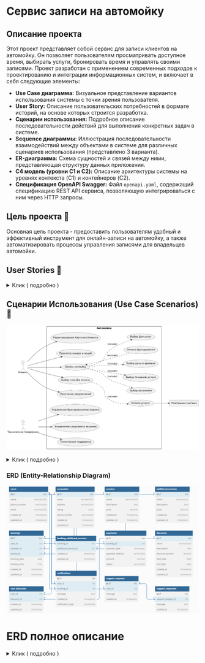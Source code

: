 
# Сервис записи на автомойку

## Описание проекта

Этот проект представляет собой сервис для записи клиентов на автомойку. Он позволяет пользователям просматривать доступное время, выбирать услуги, бронировать время и управлять своими записями. Проект разработан с применением современных подходов к проектированию и интеграции информационных систем, и включает в себя следующие элементы:

* **Use Case диаграмма:** Визуальное представление вариантов использования системы с точки зрения пользователя.
* **User Story:** Описание пользовательских потребностей в формате историй, на основе которых строится разработка.
* **Сценарии использования:** Подробное описание последовательности действий для выполнения конкретных задач в системе.
* **Sequence диаграммы:** Иллюстрация последовательности взаимодействий между объектами в системе для различных сценариев использования (представлено 3 варианта).
* **ER-диаграмма:** Схема сущностей и связей между ними, представляющая структуру данных приложения.
* **C4 модель (уровни C1 и C2):** Описание архитектуры системы на уровнях контекста (C1) и контейнеров (C2).
* **Спецификация OpenAPI Swagger:** Файл `openapi.yaml`, содержащий спецификацию REST API сервиса, позволяющую интегрироваться с ним через HTTP запросы.

## Цель проекта 🎯

Основная цель проекта - предоставить пользователям удобный и эффективный инструмент для онлайн-записи на автомойку, а также автоматизировать процессы управления записями для владельцев автомойки.

## User Stories 🚗

<details>
  <summary>Клик ( подробно )</summary>

*   **Как автовладелец,** я хочу легко и быстро записаться на мойку на удобное время, чтобы не тратить много времени и усилий на этот процесс. ⏱️
*   **Как пользователь приложения,** я хочу иметь удобный и понятный интерфейс, чтобы навигация по сервису была интуитивной и приятной. Я хочу видеть информацию о мойке 🏢, доступных услугах 🧼 и свободных временных слотах. 📅
*   **Как клиент,** я хочу иметь возможность оплатить услугу заранее, чтобы не беспокоиться об этом в момент посещения мойки. 💳
*   **Как пользователь, планирующий свой день,** я хочу заранее получать уведомления о невозможности предоставления услуги в выбранное мной время, чтобы избежать поездок на мойку впустую. 🚦
*   **Как ответственный пользователь,** я хочу иметь возможность отменить свою запись, если мои планы изменятся, чтобы предупредить администраторов мойки и освободить временной слот для других клиентов. 🔄
*   **Как постоянный клиент,** я хочу получать доступ к системе скидок и специальных предложений, чтобы стимулировать мое повторное использование сервиса. 💰
*   **Как клиент, ожидающий окончания мойки,** я хочу получать уведомления на мой телефон о завершении услуги, чтобы не тратить время на постоянную проверку статуса. 🔔
*   **Как "голодный человек",** я хочу "кофе и покушать" чтобы "быть сытым и довольным.
*   **Как "водитель",** я хочу "омывайку и вонючки" чтобы "в машине всегда вкусно пахло и было чем протереть лобовое.
*   **Как "Программист",** я хочу " место для работы за ноутбуком и сетью" чтобы " заниматься своими делами пока моя машина моется.

</details>


## Сценарии Использования (Use Case Scenarios) 📝

![plantUML](image/plantUML.png)
   

<details>
  <summary>Клик ( подробно )</summary>

### Актор: Клиент 👤

1.  **UC1: Редактирование Карточки Клиента ✍️**
    *   **Описание:** Клиент изменяет личную информацию в своем профиле.
    *   **Основной поток:**
        1.  Клиент входит в приложение и переходит в раздел "Профиль" 👤➡️⚙️.
        2.  Клиент выбирает пункт "Редактировать профиль" ✏️.
        3.  Клиент изменяет необходимые данные (например, имя 📝, номер телефона 📞, адрес электронной почты 📧).
        4.  Клиент подтверждает изменения ✅.
        5.  Система сохраняет изменения и показывает уведомление об успешном обновлении 🎉.
    *   **Альтернативный поток:**
        *   Клиент отменяет изменения и возвращается к просмотру профиля ❌.
        *   Система сообщает об ошибке при вводе некорректных данных ⚠️.
2.  **UC2: Просмотр скидок и акций 💰**
    *   **Описание:** Клиент просматривает список доступных скидок и акций.
    *   **Основной поток:**
        1.  Клиент входит в приложение и переходит в раздел "Скидки и акции" 👤➡️🏷️.
        2.  Система отображает список активных скидок и акций (с описанием и сроком действия) 📃.
        3.  Клиент просматривает детали интересующей акции/скидки 👀.
    *   **Альтернативный поток:**
        *   Нет доступных акций/скидок, система отображает сообщение об отсутствии 🚫.
3.  **UC3: Запись на мойку 🚗💦**
    *   **Описание:** Клиент записывается на мойку, включая выбор дополнительных услуг, автомойки, основной услуги, даты и времени.
    *   **Основной поток:**
        1.  Клиент входит в приложение и нажимает на кнопку "Записаться на мойку" 👤➡️📅.
        2.  Система перенаправляет клиента на `UC4: Выбор Доп услуг` ➕.
        3.  Система перенаправляет клиента на `UC5: Выбор автомойки` 📍.
        4.  Система перенаправляет клиента на `UC6: Выбор Основной услуги` 🧼.
        5.  Система перенаправляет клиента на `UC7: Выбор даты и времени` ⏱️.
        6.  Клиент подтверждает свой выбор ✅.
        7.  Система сохраняет бронирование и показывает подтверждение 🎉.
    *   **Альтернативный поток:**
        *   Клиент прерывает процесс записи на любом этапе и возвращается на главный экран 🔙.
        *   Нет доступных временных слотов или автомойка не работает, система сообщает об этом 🚧.
4.  **UC4: Выбор Доп услуг ➕**
    *   **Описание**: Клиент выбирает дополнительные услуги, если они требуются.
    *   **Основной поток:**
        1.  Клиент попадает на страницу "Выбор Доп услуг" 📃.
        2.  Система показывает список доступных дополнительных услуг 📃.
        3.  Клиент выбирает необходимые услуги и подтверждает выбор ✅.
        4.  Система сохраняет выбор и возвращает клиента к процессу записи 🔄.
    *   **Альтернативный поток:**
        *   Клиент не выбирает дополнительные услуги и переходит к следующему шагу ➡️.
5.  **UC5: Выбор автомойки 📍**
    *   **Описание:** Клиент выбирает автомойку из списка доступных.
    *   **Основной поток:**
        1.  Система показывает карту с доступными автомойками или список с информацией о них (адрес, рейтинг, доступные услуги) 🗺️.
        2.  Клиент выбирает автомойку 🚗.
        3.  Система сохраняет выбор и перенаправляет клиента к следующему шагу ➡️.
    *   **Альтернативный поток:**
        *   Нет доступных автомоек в выбранном городе, система сообщает об этом 🚫.
6.  **UC6: Выбор Основной услуги 🧼**
    *   **Описание:** Клиент выбирает основную услугу (например, "Стандартная мойка", "Экспресс мойка", "Детейлинг").
    *   **Основной поток:**
        1.  Система отображает список доступных основных услуг 📃.
        2.  Клиент выбирает услугу 🧼.
        3.  Система сохраняет выбор и перенаправляет клиента к следующему шагу ➡️.
    *   **Альтернативный поток:**
        *   Нет доступных услуг, система сообщает об этом 🚫.
7.  **UC7: Выбор даты и времени ⏱️**
    *   **Описание:** Клиент выбирает дату и время для записи на мойку.
    *   **Основной поток:**
        1.  Система отображает календарь с доступными временными слотами 📅.
        2.  Клиент выбирает желаемые дату и время ⏱️.
        3.  Система сохраняет выбор и перенаправляет клиента к следующему шагу ➡️.
    *   **Альтернативный поток:**
        *   Нет доступных временных слотов, система предлагает другие варианты 🔄.
8.  **UC8: Отмена бронирования ❌**
    *   **Описание:** Клиент отменяет свою запись на мойку.
    *   **Основной поток:**
        1.  Клиент переходит в раздел "Мои бронирования" 👤➡️📅.
        2.  Клиент выбирает запись, которую хочет отменить 📝.
        3.  Клиент подтверждает отмену ✅.
        4.  Система отменяет бронирование и показывает уведомление об этом 🗑️.
    *   **Альтернативный поток:**
        *   Клиент не может отменить бронирование (например, прошло слишком мало времени до записи), система показывает сообщение об этом ⚠️.
9.  **UC9: Выбор способа оплаты 💳**
    *   **Описание:** Клиент выбирает способ оплаты (например, банковская карта, электронный кошелек).
    *   **Основной поток:**
        1.  Система предлагает доступные способы оплаты 💳.
        2.  Клиент выбирает способ оплаты 💳.
    *   **Альтернативный поток:**
        *   Клиент отменяет процесс оплаты ❌.
10. **UC10: Оплата услуги 💸**
    *   **Описание:** Клиент оплачивает услугу через выбранную платежную систему.
    *   **Основной поток:**
        1.  Система перенаправляет клиента в выбранную платежную систему 🌐.
        2.  Клиент производит оплату 💸.
        3.  Платежная система подтверждает оплату ✅.
        4.  Система сохраняет информацию об оплате и показывает уведомление об успешной оплате 🎉.
    *   **Альтернативный поток:**
        *   Оплата не прошла успешно ❌.
11. **UC11: Получение уведомлений 🔔**
    *   **Описание**: Клиент получает уведомления о статусе бронирования, об изменениях, о завершении мойки.
    *   **Основной поток:**
        1. Клиент бронирует мойку 🚗💦.
        2. Система отправляет уведомление клиенту о подтверждении бронирования ✅.
        3. Система отправляет уведомление клиенту об изменениях, если они есть ⚠️.
        4. Система отправляет уведомление клиенту о завершении мойки 🏁.
    * **Альтернативный поток:**
        * Клиент не получает уведомление из-за проблем с сетью 📶.

### Актор: Техническая Поддержка 🛠️

12. **UC15: Управление бронированиями (админ) 📅**
    *   **Описание:** Техническая поддержка просматривает, изменяет или отменяет бронирования.
    *   **Основной поток:**
        1.  Техническая поддержка входит в административную панель ⚙️.
        2.  Система показывает список бронирований 📃.
        3.  Техническая поддержка выбирает бронирование для управления 📝.
        4.  Техническая поддержка может просматривать, изменять или отменять бронирование 👁️, ✏️, 🗑️.
        5.  Система сохраняет изменения ✅.
    *   **Альтернативный поток:**
        *   Система сообщает об ошибке, если бронирование невозможно изменить или отменить ⚠️.
13. **UC16: Управление скидками и акциями 🏷️**
    *   **Описание:** Техническая поддержка создает, редактирует или удаляет скидки и акции.
    *   **Основной поток:**
        1.  Техническая поддержка входит в административную панель ⚙️.
        2.  Техническая поддержка переходит в раздел "Скидки и акции" 🏷️.
        3.  Техническая поддержка может создавать, редактировать или удалять скидки и акции ➕, ✏️, 🗑️.
        4.  Система сохраняет изменения ✅.
    *   **Альтернативный поток:**
        *   Система сообщает об ошибке при создании/редактировании/удалении скидки или акции ⚠️.
14. **UC17: Техническая поддержка 📞**
    *   **Описание:** Техническая поддержка отвечает на запросы клиентов.
    *   **Основной поток:**
        1.  Техническая поддержка входит в административную панель ⚙️.
        2.  Техническая поддержка просматривает список обращений клиентов 📃.
        3.  Техническая поддержка отвечает на обращение 💬.
        4.  Система отправляет ответ клиенту 📧.
    *   **Альтернативный поток:**
        *   Техническая поддержка не может ответить на обращение (например, не хватает данных) ⚠️.
     
 </details>


### ERD (Entity-Relationship Diagram)

![erd](image/ERD.PNG)


# ERD полное описание

<details>
  <summary>Клик ( подробно )</summary>
  
### 1. `users` (Пользователи)

*   **Назначение:** Хранит информацию о пользователях системы.
*   **Поля:**
    *   `id int [pk, increment]`: Уникальный идентификатор пользователя (целое число, первичный ключ, автоматически увеличивается).
    *   `name varchar(255)`: Имя пользователя (текстовая строка длиной до 255 символов).
    *   `phone_number varchar(20)`: Номер телефона пользователя (текстовая строка длиной до 20 символов).
    *   `email varchar(255)`: Адрес электронной почты пользователя (текстовая строка длиной до 255 символов).
*   **Описание:** Эта таблица содержит основные сведения о пользователях сервиса, необходимые для их идентификации и связи с другими таблицами.

---

### 2. `carwashes` (Автомойки)

*   **Назначение:** Хранит информацию об автомойках, зарегистрированных в системе.
*   **Поля:**
    *   `id int [pk, increment]`: Уникальный идентификатор автомойки (целое число, первичный ключ, автоматически увеличивается).
    *   `name varchar(255)`: Название автомойки (текстовая строка длиной до 255 символов).
    *   `address varchar(255)`: Адрес автомойки (текстовая строка длиной до 255 символов).
    *   `rating float`: Рейтинг автомойки (число с плавающей точкой).
    *   `phone_number varchar(20)`: Номер телефона автомойки (текстовая строка длиной до 20 символов).
*   **Описание:** Эта таблица содержит сведения о каждой автомойке, позволяя пользователям выбирать подходящие варианты.

---

### 3. `services` (Услуги)

*   **Назначение:** Хранит информацию об основных услугах, предоставляемых автомойками.
*   **Поля:**
    *   `id int [pk, increment]`: Уникальный идентификатор услуги (целое число, первичный ключ, автоматически увеличивается).
    *   `name varchar(255)`: Название услуги (текстовая строка длиной до 255 символов, например, "Стандартная мойка").
    *   `description text`: Описание услуги (длинный текстовый блок).
    *   `price decimal`: Цена услуги (число с фиксированной точностью).
*   **Описание:** Эта таблица содержит перечень основных услуг и их характеристики, позволяя пользователям выбирать услугу при бронировании.

---

### 4. `additional_services` (Дополнительные Услуги)

*   **Назначение:** Хранит информацию о дополнительных услугах, которые могут быть добавлены к основному сервису.
*   **Поля:**
    *   `id int [pk, increment]`: Уникальный идентификатор дополнительной услуги (целое число, первичный ключ, автоматически увеличивается).
    *   `name varchar(255)`: Название дополнительной услуги (текстовая строка длиной до 255 символов, например, "Мойка двигателя").
    *   `description text`: Описание дополнительной услуги (длинный текстовый блок).
    *   `price decimal`: Цена дополнительной услуги (число с фиксированной точностью).
*   **Описание:** Эта таблица позволяет хранить и выбирать дополнительные опции для автомойки.

---

### 5. `bookings` (Бронирования)

*   **Назначение:** Хранит информацию о бронированиях, сделанных пользователями.
*   **Поля:**
    *   `id int [pk, increment]`: Уникальный идентификатор бронирования (целое число, первичный ключ, автоматически увеличивается).
    *   `user_id int [ref: > users.id]`: Идентификатор пользователя, сделавшего бронирование (внешний ключ, ссылается на таблицу `users`).
    *   `carwash_id int [ref: > carwashes.id]`: Идентификатор автомойки, на которую сделано бронирование (внешний ключ, ссылается на таблицу `carwashes`).
    *   `service_id int [ref: > services.id]`: Идентификатор основной услуги, выбранной при бронировании (внешний ключ, ссылается на таблицу `services`).
    *   `booking_date date`: Дата бронирования.
    *   `booking_time time`: Время бронирования.
*   **Описание:** Эта таблица является связующим звеном между пользователями, автомойками и услугами, представляя собой запись о каждом бронировании.

---

### 6. `booking_additional_services` (Дополнительные Услуги Бронирования)

*   **Назначение:** Связывает бронирования с дополнительными услугами.
*   **Поля:**
    *   `booking_id int [ref: > bookings.id]`: Идентификатор бронирования (внешний ключ, ссылается на таблицу `bookings`).
    *   `additional_service_id int [ref: > additional_services.id]`: Идентификатор дополнительной услуги (внешний ключ, ссылается на таблицу `additional_services`).
*   **Описание:** Эта таблица обеспечивает связь между конкретным бронированием и выбранными для него дополнительными услугами.

---

### 7. `payments` (Платежи)

*   **Назначение:** Хранит информацию о платежах, связанных с бронированиями.
*   **Поля:**
    *   `id int [pk, increment]`: Уникальный идентификатор платежа (целое число, первичный ключ, автоматически увеличивается).
    *   `booking_id int [ref: > bookings.id]`: Идентификатор бронирования, за которое произведен платеж (внешний ключ, ссылается на таблицу `bookings`).
    *   `payment_date timestamp`: Дата и время платежа.
    *   `payment_method varchar(50)`: Способ оплаты (текстовая строка длиной до 50 символов).
    *   `amount decimal`: Сумма платежа (число с фиксированной точностью).
    *   `status varchar(50)`: Статус платежа (текстовая строка длиной до 50 символов, например, "Успешно", "Ожидание").
*   **Описание:** Эта таблица содержит информацию о каждом платеже, связывая его с конкретным бронированием.

---

### 8. `discounts` (Скидки)

*   **Назначение:** Хранит информацию о скидках и акциях.
*   **Поля:**
    *   `id int [pk, increment]`: Уникальный идентификатор скидки (целое число, первичный ключ, автоматически увеличивается).
    *   `name varchar(255)`: Название скидки (текстовая строка длиной до 255 символов).
    *   `description text`: Описание скидки (длинный текстовый блок).
    *   `discount_percent decimal`: Процент скидки (число с фиксированной точностью).
    *   `start_date date`: Дата начала действия скидки.
    *   `end_date date`: Дата окончания действия скидки.
*   **Описание:** Эта таблица позволяет хранить и управлять скидками.

---

### 9. `user_discounts` (Скидки Пользователей)

*   **Назначение:** Связывает пользователей со скидками, которые они могут использовать.
*   **Поля:**
    *   `user_id int [ref: > users.id]`: Идентификатор пользователя (внешний ключ, ссылается на таблицу `users`).
    *   `discount_id int [ref: > discounts.id]`: Идентификатор скидки (внешний ключ, ссылается на таблицу `discounts`).
*   **Описание:** Эта таблица обеспечивает связь между пользователями и доступными им скидками.

---

### 10. `notifications` (Уведомления)

*   **Назначение:** Хранит информацию об уведомлениях, отправляемых пользователям.
*   **Поля:**
    *   `id int [pk, increment]`: Уникальный идентификатор уведомления (целое число, первичный ключ, автоматически увеличивается).
     *   `user_id int [ref: > users.id]`: Идентификатор пользователя, которому отправлено уведомление (внешний ключ, ссылается на таблицу `users`).
     *   `booking_id int [ref: > bookings.id]`: Идентификатор бронирования связанного с уведомлением(внешний ключ, ссылается на таблицу `bookings`).
    *   `message text`: Текст уведомления (длинный текстовый блок).
    *    `notification_type varchar(50)`: Тип уведомления (текстовая строка длиной до 50 символов, например "Подтверждение бронирования", "Изменение бронирования", "Завершение мойки").
*   **Описание:** Эта таблица содержит информацию о всех уведомлениях, связанных с системой.

---

### 11. `support_requests` (Запросы в Техподдержку)

*   **Назначение:** Хранит информацию о запросах в техническую поддержку.
*   **Поля:**
    *   `id int [pk, increment]`: Уникальный идентификатор запроса (целое число, первичный ключ, автоматически увеличивается).
    *   `user_id int [ref: > users.id]`: Идентификатор пользователя, отправившего запрос (внешний ключ, ссылается на таблицу `users`).
    *   `message text`: Текст запроса (длинный текстовый блок).
    *   `created_at timestamp`: Дата и время создания запроса.
*   **Описание:** Эта таблица содержит историю запросов в техническую поддержку.

---

### 12. `support_responses` (Ответы Техподдержки)

*   **Назначение:** Хранит ответы на запросы в техническую поддержку.
*   **Поля:**
    *   `id int [pk, increment]`: Уникальный идентификатор ответа (целое число, первичный ключ, автоматически увеличивается).
    *   `support_request_id int [ref: > support_requests.id]`: Идентификатор запроса, на который дан ответ (внешний ключ, ссылается на таблицу `support_requests`).
    *   `message text`: Текст ответа (длинный текстовый блок).
    *   `created_at timestamp`: Дата и время создания ответа.
*   **Описание:** Эта таблица содержит ответы на запросы пользователей в техническую поддержку.

</details>
